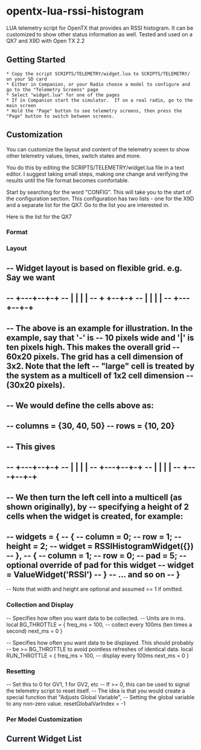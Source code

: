 # opentx-lua-rssi-histogram
LUA telemetry script for OpenTX that provides an RSSI histogram.  It can be customized to show other status information as well.  Tested and used on a QX7 and X9D with Open TX 2.2

## Getting Started

    * Copy the script SCRIPTS/TELEMETRY/widget.lua to SCRIPTS/TELEMETRY/ on your SD card
    * Either in Companion, or your Radio choose a model to configure and go to the "Telemetry Screens" page
    * Select "widget.lua" for one of the pages
    * If in Companion start the simulator.  If on a real radio, go to the main screen
    * Hold the "Page" button to see telemetry screens, then press the "Page" button to switch between screens.

## Customization

You can customize the layout and content of the telemetry sceen to show other telemetry values, times, switch states and more.

You do this by editing the SCRIPTS/TELEMETRY/widget.lua file in a text editor.  I suggest taking small steps, making one change and verifying the results until the file format becomes comfortable.

Start by searching for the word "CONFIG".  This will take you to the start of the configuration section.  This configuration has two lists - one for the X9D and a separate list for the QX7.  Go to the list you are interested in.

Here is the list for the QX7


### Format

### Layout

--   Widget layout is based on flexible grid.  e.g. Say we want
--
--   +---+--+-+
--   |   |  | |
--   +   +--+-+
--   |   |  | |
--   +---+--+-+
--
-- The above is an example for illustration.  In the example, say that '-' is
-- 10 pixels wide and '|' is ten pixels high.  This makes the overall grid
-- 60x20 pixels.  The grid has a cell dimension of 3x2.  Note that the left
-- "large" cell is treated by the system as a multicell of 1x2 cell dimension
-- (30x20 pixels).
--
-- We would define the cells above as:
--
-- columns = {30, 40, 50}
-- rows = {10, 20}
--
-- This gives
--
--   +---+--+-+
--   |   |  | |
--   +---+--+-+
--   |   |  | |
--   +---+--+-+
--
-- We then turn the left cell into a multicell (as shown originally), by
-- specifying a height of 2 cells when the widget is created, for example:
--
-- widgets = {
--   {
--     column = 0;
--     row = 1;
--     height = 2;
--     widget = RSSIHistogramWidget({})
--   },
--   {
--     column = 1;
--     row = 0;
--     pad = 5;  -- optional override of pad for this widget
--     widget = ValueWidget('RSSI')
--   }
--   ... and so on
-- }
--
-- Note that width and height are optional and assumed == 1 if omitted.

### Collection and Display

-- Specifies how often you want data to be collected.
-- Units are in ms.
local BG_THROTTLE = {
  freq_ms = 100,  -- collect every 100ms (ten times a second)
  next_ms = 0
}

-- Specifies how often you want data to be displayed.  This should probably
-- be >= BG_THROTTLE to avoid pointless refreshes of identical data.
local RUN_THROTTLE = {
  freq_ms = 100,  -- display every 100ms
  next_ms = 0
}

### Resetting

-- Set this to 0 for GV1, 1 for GV2, etc
-- If >= 0, this can be used to signal the telemetry script to reset itself.
-- The idea is that you would create a special function that "Adjusts Global Variable",
-- Setting the global variable to any non-zero value.
resetGlobalVarIndex = -1

### Per Model Customization

## Current Widget List

###
